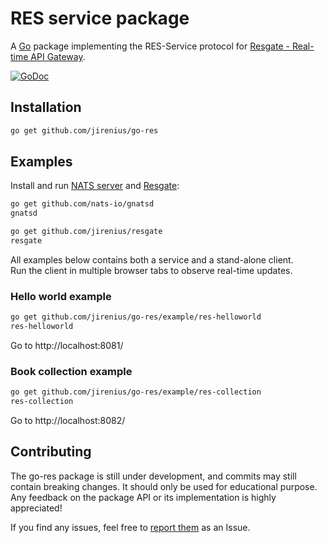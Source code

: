 # RES service package

A [Go](http://golang.org) package implementing the RES-Service protocol for [Resgate - Real-time API Gateway](https://github.com/jirenius/resgate).

[![GoDoc](https://godoc.org/github.com/jirenius/go-res?status.svg)](http://godoc.org/github.com/jirenius/go-res)

## Installation

```bash
go get github.com/jirenius/go-res
```

## Examples

Install and run [NATS server](https://nats.io/download/nats-io/gnatsd/) and [Resgate](https://github.com/jirenius/resgate):

```bash
go get github.com/nats-io/gnatsd
gnatsd
```
```bash
go get github.com/jirenius/resgate
resgate
```

All examples below contains both a service and a stand-alone client.  
Run the client in multiple browser tabs to observe real-time updates.

### Hello world example

```bash
go get github.com/jirenius/go-res/example/res-helloworld
res-helloworld
```

Go to http://localhost:8081/

### Book collection example

```bash
go get github.com/jirenius/go-res/example/res-collection
res-collection
```

Go to http://localhost:8082/

## Contributing

The go-res package is still under development, and commits may still contain breaking changes. It should only be used for educational purpose. Any feedback on the package API or its implementation is highly appreciated!

If you find any issues, feel free to [report them](https://github.com/jirenius/go-res/issues/new) as an Issue.

